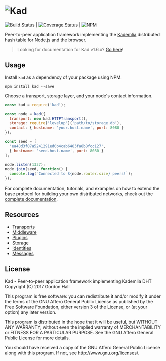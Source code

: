 ![Kad](https://nodei.co/npm/kad.png?downloads=true)
===================================================================

[![Build Status](https://img.shields.io/travis/kadtools/kad/master.svg?style=flat-square)](https://travis-ci.org/kadtools/kad) | 
[![Coverage Status](https://img.shields.io/coveralls/kadtools/kad.svg?style=flat-square)](https://coveralls.io/r/kadtools/kad) | 
[![NPM](https://img.shields.io/npm/v/kad.svg?style=flat-square)](https://www.npmjs.com/package/kad)

Peer-to-peer application framework implementing the 
[Kademlia](http://www.scs.stanford.edu/~dm/home/papers/kpos.pdf) distributed
hash table for Node.js and the browser.

> Looking for documentation for Kad v1.6.x? 
> [Go here](https://kadtools.github.io/docs-v1.6.x/)!

Usage
-----

Install `kad` as a dependency of your package using NPM.

```
npm install kad --save
```

Choose a transport, storage layer, and your node's contact information.

```js
const kad = require('kad');

const node = kad({
  transport: new kad.HTTPTransport(),
  storage: require('levelup')('path/to/storage.db'),
  contact: { hostname: 'your.host.name', port: 8080 }
});

const seed = [
  'ea48d3f07a5241291ed0b4cab6483fa8b8fcc127',
  { hostname: 'seed.host.name', port: 8080 }
];

node.listen(1337);
node.join(seed, function() {
  console.log(`Connected to ${node.router.size} peers!`);
});
```

For complete documentation, tutorials, and examples on how to extend the
base protocol for building your own distributed networks, check out the 
[complete documentation](http://kadtools.github.io).

Resources
---------

* [Transports](http://kadtools.github.io/tutorial-transport-adapters.html)
* [Middleware](http://kadtools.github.io/tutorial-middleware.html)
* [Plugins](http://kadtools.github.io/tutorial-plugins.html)
* [Storage](http://kadtools.github.io/tutorial-storage-adapters.html)
* [Identities](http://kadtools.github.io/tutorial-identities.html)
* [Messages](http://kadtools.github.io/tutorial-messengers.html)

License
-------

Kad - Peer-to-peer application framework implementing Kademlia DHT  
Copyright (C) 2017 Gordon Hall

This program is free software: you can redistribute it and/or modify
it under the terms of the GNU Affero General Public License as published by
the Free Software Foundation, either version 3 of the License, or
(at your option) any later version.

This program is distributed in the hope that it will be useful,
but WITHOUT ANY WARRANTY; without even the implied warranty of
MERCHANTABILITY or FITNESS FOR A PARTICULAR PURPOSE.  See the
GNU Affero General Public License for more details.

You should have received a copy of the GNU Affero General Public License
along with this program.  If not, see http://www.gnu.org/licenses/.

